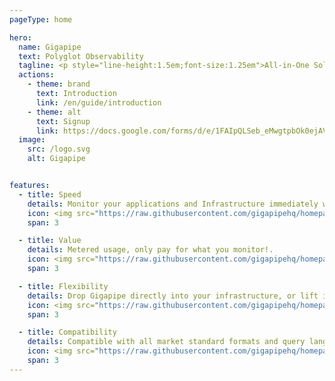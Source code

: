 ```yaml
---
pageType: home

hero:
  name: Gigapipe
  text: Polyglot Observability
  tagline: <p style="line-height:1.5em;font-size:1.25em">All-in-One Solution for your Logs, Metrics, Traces and Profiles</p>
  actions:
    - theme: brand
      text: Introduction
      link: /en/guide/introduction
    - theme: alt
      text: Signup
      link: https://docs.google.com/forms/d/e/1FAIpQLSeb_eMwgtpbOk0ejAVW7ihKAzkt0WKnLwCQFyHkIzl5DAU2ig/viewform
  image:
    src: /logo.svg
    alt: Gigapipe    


features:
  - title: Speed
    details: Monitor your applications and Infrastructure immediately with qryn Cloud
    icon: <img src="https://raw.githubusercontent.com/gigapipehq/homepage/refs/heads/main/docs/public/clock.png"/>
    span: 3

  - title: Value
    details: Metered usage, only pay for what you monitor!.
    icon: <img src="https://raw.githubusercontent.com/gigapipehq/homepage/refs/heads/main/docs/public/wallet.png"/>
    span: 3

  - title: Flexibility
    details: Drop Gigapipe directly into your infrastructure, or lift it right out. Just change the host!
    icon: <img src="https://raw.githubusercontent.com/gigapipehq/homepage/refs/heads/main/docs/public/resize.png"/>
    span: 3

  - title: Compatibility
    details: Compatible with all market standard formats and query languages
    icon: <img src="https://raw.githubusercontent.com/gigapipehq/homepage/refs/heads/main/docs/public/cog.png"/>
    span: 3
---
```

